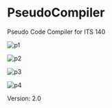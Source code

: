 # PseudoCompiler
Pseudo Code Compiler for ITS 140

![p1](http://f.worldscolli.de/r3lyy.png)

![p2](http://f.worldscolli.de/vn4h5.png)

![p3](http://f.worldscolli.de/p2xmb.png)

![p4](http://f.worldscolli.de/4mz4k.png)

Version: 2.0